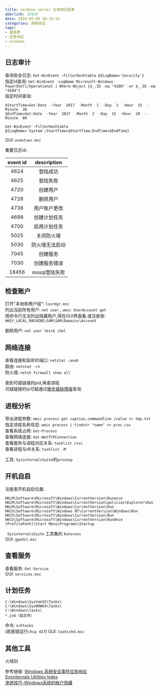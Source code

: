 ```yaml
---
title: windows server 应急响应查表
abbrlink: 31524
date: 2019-05-09 10:19:14
categories: 网络安全
tags: 
- 速查表
- 应急响应
- windows  
---
```


<!--more-->

## 日志审计 

查询安全日志: `Get-WinEvent -FilterHashtable @{LogName='Security'}`   
指定id查询: `Get-WinEvent -LogName Microsoft-Windows-PowerShell/Operational | Where-Object {$_.ID -eq "4100" -or $_.ID -eq "4104"}`  
指定时间查询: 

```
$StartTime=Get-Date  -Year  2017  -Month  1  -Day  1  -Hour  15  -Minute  30
$EndTime=Get-Date  -Year  2017  -Month  2  -Day  15  -Hour  20  -Minute  00

Get-WinEvent -FilterHashtable @{LogName='System';StartTime=$StartTime;EndTime=$EndTime}
```
GUI: `eventvwr.msc`  

<style type="text/css">
	table {width: 50%;}
</style>

重要日志id: 

| event id | description |
| :--------: | :-----------: |
| 4624 | 登陆成功 |
| 4625 | 登陆失败 |
| 4720 | 创建用户 |
| 4726 | 删除用户 |
| 4738 | 用户账户更改 |
| 4698 | 创建计划任务 |
| 4700 | 启用计划任务 |
| 5025 | 关闭防火墙 |
| 5030 | 防火墙无法启动 |
| 7045 | 创建服务 |
| 7030 | 创建服务错误 |
| 18456 | mssql登陆失败 |



## 检查账户  
打开"本地和用户组": `lusrmgr.msc`  
列出当前所有用户: `net user` , `wmic UserAccount get`  
用命令行无法列出隐藏用户,得在GUI界面看.或注册表: `HKEY_LOCAL_MACHINE\SAM\SAM\Domains\Account`  

删除用户: `net user test$ /del`

## 网络连接
查看连接和监听的端口: `netstat -anob`  
路由: `netstat -rn`  
防火墙: `netsh firewall show all`

查到可疑链接的pid,再查进程.  
可疑链接的ip可疑通过[微步威胁情报](https://x.threatbook.cn/)查询.  
## 进程分析
导出进程参数:  `wmic process get caption,commandline /value >> tmp.txt`  
指定进程名称信息:  `wmic process | findstr "name" >> proc.csv`  
查看系统占用: `Get-Process`    
查看网络连接: `Get-NetTCPConnection`  
查看服务与进程对应关系: `tasklist /svc`    
查看进程与dll关系: `tasklist -M`

工具: `SysinternalsSuite`的`procexp `

## 开机自启

注册表开机自启位置: 
```
HKLM\Software\Microsoft\Windows\CurrentVersion\Runonce
HKLM\Software\Microsoft\Windows\CurrentVersion\policies\Explorer\Run
HKLM\Software\Microsoft\Windows\CurrentVersion\Run
HKCU\Software\Microsoft\Windows NT\CurrentVersion\Windows\Run
HKCU\Software\Microsoft\Windows\CurrentVersion\Run
HKCU\Software\Microsoft\Windows\CurrentVersion\RunOnce
(ProfilePath)\Start Menu\Programs\Startup
```

` SysinternalsSuite` 工具集的 `Autoruns `  
GUI: `gpedit.msc`  
## 查看服务

查看服务: `Get-Service`  
GUI: `services.msc`  


## 计划任务 
```
C:\Windows\System32\Tasks\
C:\Windows\SysWOW64\Tasks\
C:\Windows\tasks\
*.job（指文件）
```

命令: `schtasks`  
(若报错运行`chcp 437`)
GUI: `taskschd.msc`


## 其他工具 
火绒剑

参考链接: 
[Windows 系统安全事件应急响应](https://xz.aliyun.com/t/2524)  
[Sysinternals Utilities Index](https://docs.microsoft.com/en-us/sysinternals/downloads/)  
[渗透技巧-Windows系统的帐户隐藏](https://3gstudent.github.io/3gstudent.github.io/%E6%B8%97%E9%80%8F%E6%8A%80%E5%B7%A7-Windows%E7%B3%BB%E7%BB%9F%E7%9A%84%E5%B8%90%E6%88%B7%E9%9A%90%E8%97%8F/)


